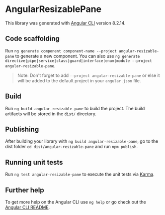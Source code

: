 # AngularResizablePane

This library was generated with [Angular CLI](https://github.com/angular/angular-cli) version 8.2.14.

## Code scaffolding

Run `ng generate component component-name --project angular-resizable-pane` to generate a new component. You can also use `ng generate directive|pipe|service|class|guard|interface|enum|module --project angular-resizable-pane`.
> Note: Don't forget to add `--project angular-resizable-pane` or else it will be added to the default project in your `angular.json` file. 

## Build

Run `ng build angular-resizable-pane` to build the project. The build artifacts will be stored in the `dist/` directory.

## Publishing

After building your library with `ng build angular-resizable-pane`, go to the dist folder `cd dist/angular-resizable-pane` and run `npm publish`.

## Running unit tests

Run `ng test angular-resizable-pane` to execute the unit tests via [Karma](https://karma-runner.github.io).

## Further help

To get more help on the Angular CLI use `ng help` or go check out the [Angular CLI README](https://github.com/angular/angular-cli/blob/master/README.md).
